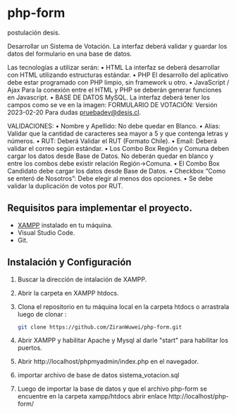 # php-form
postulación desis.

Desarrollar un Sistema de Votación. La interfaz deberá validar y
guardar los datos del formulario en una base de datos.

Las tecnologías a utilizar serán:
• HTML
La interfaz se deberá desarrollar con HTML utilizando estructuras estándar.
• PHP
El desarrollo del aplicativo debe estar programado con PHP limpio, sin framework u
otro.
• JavaScript / Ajax
Para la conexión entre el HTML y PHP se deberán generar funciones en Javascript. 
• BASE DE DATOS
 MySQL.
La interfaz deberá tener los campos como se ve en la imagen:
FORMULARIO DE VOTACIÓN:
Versión 2023-02-20
Para dudas pruebadev@desis.cl.

VALIDACIONES:
• Nombre y Apellido: No debe quedar en Blanco.
• Alias: Validar que la cantidad de caracteres sea mayor a 5 y que contenga letras y
números.
• RUT: Deberá Validar el RUT (Formato Chile).
• Email: Deberá validar el correo según estándar.
• Los Combo Box Región y Comuna deben cargar los datos desde Base de Datos. No
deberán quedar en blanco y entre los combos debe existir relación Región->Comuna.
• El Combo Box Candidato debe cargar los datos desde Base de Datos.
• Checkbox “Como se enteró de Nosotros”: Debe elegir al menos dos opciones.
• Se debe validar la duplicación de votos por RUT.

## Requisitos para implementar el proyecto.

- [XAMPP](https://www.apachefriends.org/index.html) instalado en tu máquina.
- Visual Studio Code.
- Git.

## Instalación y Configuración

1. Buscar la dirección de intalación de XAMPP.
2. Abrir la carpeta en XAMPP htdocs.
3. Clona el repositorio en tu máquina local en la carpeta htdocs o arrastrala luego de clonar :

   ```bash
   git clone https://github.com/ZiranWuwei/php-form.git
   
4. Abrir XAMPP y habilitar Apache y Mysql al darle "start" para habilitar los puertos.
5. Abrir http://localhost/phpmyadmin/index.php en el navegador.
6. importar archivo de base de datos sistema_votacion.sql
7. Luego de importar la base de datos y que el archivo php-form se encuentre en la carpeta xampp/htdocs abrir enlace http://localhost/php-form/
